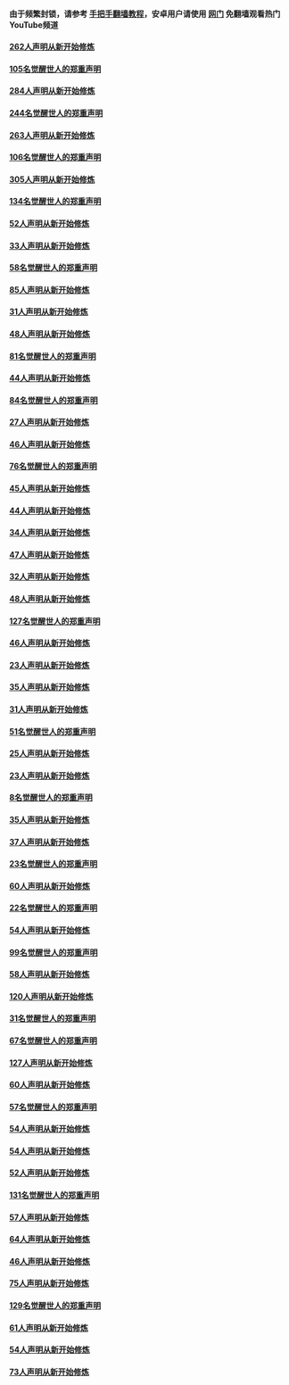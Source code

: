 #### 由于频繁封锁，请参考 [手把手翻墙教程](https://github.com/gfw-breaker/guides/wiki/)，安卓用户请使用 [网门](https://github.com/gfw-breaker/nogfw/blob/master/dl.md?t=04120501) 免翻墙观看热门YouTube频道 

#### [262人声明从新开始修炼](../pages/91/423004.md?t=04120501) 

#### [105名觉醒世人的郑重声明](../pages/91/423003.md?t=04120501) 

#### [284人声明从新开始修炼](../pages/91/422707.md?t=04120501) 

#### [244名觉醒世人的郑重声明](../pages/91/422706.md?t=04120501) 

#### [263人声明从新开始修炼](../pages/91/422553.md?t=04120501) 

#### [106名觉醒世人的郑重声明](../pages/91/422552.md?t=04120501) 

#### [305人声明从新开始修炼](../pages/91/422153.md?t=04120501) 

#### [134名觉醒世人的郑重声明](../pages/91/422152.md?t=04120501) 

#### [52人声明从新开始修炼](../pages/91/421846.md?t=04120501) 

#### [33人声明从新开始修炼](../pages/91/421804.md?t=04120501) 

#### [58名觉醒世人的郑重声明](../pages/91/421845.md?t=04120501) 

#### [85人声明从新开始修炼](../pages/91/421769.md?t=04120501) 

#### [31人声明从新开始修炼](../pages/91/421763.md?t=04120501) 

#### [48人声明从新开始修炼](../pages/91/421605.md?t=04120501) 

#### [81名觉醒世人的郑重声明](../pages/91/421656.md?t=04120501) 

#### [44人声明从新开始修炼](../pages/91/421544.md?t=04120501) 

#### [84名觉醒世人的郑重声明](../pages/91/421543.md?t=04120501) 

#### [27人声明从新开始修炼](../pages/91/421465.md?t=04120501) 

#### [46人声明从新开始修炼](../pages/91/421454.md?t=04120501) 

#### [76名觉醒世人的郑重声明](../pages/91/421453.md?t=04120501) 

#### [45人声明从新开始修炼](../pages/91/421452.md?t=04120501) 

#### [44人声明从新开始修炼](../pages/91/421422.md?t=04120501) 

#### [34人声明从新开始修炼](../pages/91/421322.md?t=04120501) 

#### [47人声明从新开始修炼](../pages/91/421264.md?t=04120501) 

#### [32人声明从新开始修炼](../pages/91/421225.md?t=04120501) 

#### [48人声明从新开始修炼](../pages/91/421202.md?t=04120501) 

#### [127名觉醒世人的郑重声明](../pages/91/421224.md?t=04120501) 

#### [46人声明从新开始修炼](../pages/91/421203.md?t=04120501) 

#### [23人声明从新开始修炼](../pages/91/421138.md?t=04120501) 

#### [35人声明从新开始修炼](../pages/91/421122.md?t=04120501) 

#### [31人声明从新开始修炼](../pages/91/421081.md?t=04120501) 

#### [51名觉醒世人的郑重声明](../pages/91/421080.md?t=04120501) 

#### [25人声明从新开始修炼](../pages/91/421020.md?t=04120501) 

#### [23人声明从新开始修炼](../pages/91/420884.md?t=04120501) 

#### [8名觉醒世人的郑重声明](../pages/91/420883.md?t=04120501) 

#### [35人声明从新开始修炼](../pages/91/420809.md?t=04120501) 

#### [37人声明从新开始修炼](../pages/91/420766.md?t=04120501) 

#### [23名觉醒世人的郑重声明](../pages/91/420765.md?t=04120501) 

#### [60人声明从新开始修炼](../pages/91/420727.md?t=04120501) 

#### [22名觉醒世人的郑重声明](../pages/91/420726.md?t=04120501) 

#### [54人声明从新开始修炼](../pages/91/420529.md?t=04120501) 

#### [99名觉醒世人的郑重声明](../pages/91/420528.md?t=04120501) 

#### [58人声明从新开始修炼](../pages/91/420198.md?t=04120501) 

#### [120人声明从新开始修炼](../pages/91/420141.md?t=04120501) 

#### [31名觉醒世人的郑重声明](../pages/91/420197.md?t=04120501) 

#### [67名觉醒世人的郑重声明](../pages/91/420140.md?t=04120501) 

#### [127人声明从新开始修炼](../pages/91/420082.md?t=04120501) 

#### [60人声明从新开始修炼](../pages/91/420081.md?t=04120501) 

#### [57名觉醒世人的郑重声明](../pages/91/420080.md?t=04120501) 

#### [54人声明从新开始修炼](../pages/91/419533.md?t=04120501) 

#### [54人声明从新开始修炼](../pages/91/419532.md?t=04120501) 

#### [52人声明从新开始修炼](../pages/91/419531.md?t=04120501) 

#### [131名觉醒世人的郑重声明](../pages/91/419530.md?t=04120501) 

#### [57人声明从新开始修炼](../pages/91/419430.md?t=04120501) 

#### [64人声明从新开始修炼](../pages/91/419429.md?t=04120501) 

#### [46人声明从新开始修炼](../pages/91/419428.md?t=04120501) 

#### [75人声明从新开始修炼](../pages/91/419427.md?t=04120501) 

#### [129名觉醒世人的郑重声明](../pages/91/419426.md?t=04120501) 

#### [61人声明从新开始修炼](../pages/91/419198.md?t=04120501) 

#### [54人声明从新开始修炼](../pages/91/419197.md?t=04120501) 

#### [73人声明从新开始修炼](../pages/91/419196.md?t=04120501) 

